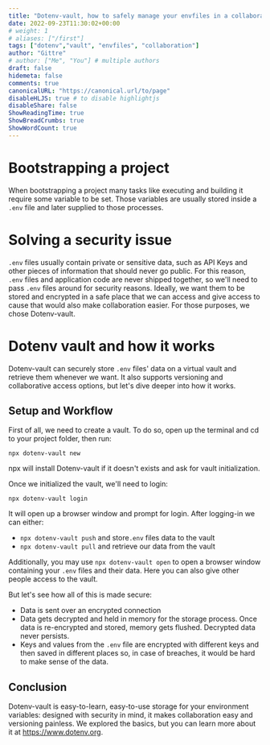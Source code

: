 ```yaml
---
title: "Dotenv-vault, how to safely manage your envfiles in a collaborative environment"
date: 2022-09-23T11:30:02+00:00
# weight: 1
# aliases: ["/first"]
tags: ["dotenv","vault", "envfiles", "collaboration"]
author: "Gittre"
# author: ["Me", "You"] # multiple authors
draft: false
hidemeta: false
comments: true
canonicalURL: "https://canonical.url/to/page"
disableHLJS: true # to disable highlightjs
disableShare: false
ShowReadingTime: true
ShowBreadCrumbs: true
ShowWordCount: true
---
```


# Bootstrapping a project 
When bootstrapping a project many tasks like executing and building it require some variable to be set.
Those variables are usually stored inside a `.env` file and later supplied to those processes.

# Solving a security issue
`.env` files usually contain private or sensitive data, such as API Keys and other pieces of information that should never go public.
For this reason, `.env` files and application code are never shipped together, so we'll need to pass `.env` files around for security reasons. 
Ideally, we want them to be stored and encrypted in a safe place that we can access and give access to cause that would also make collaboration easier. 
For those purposes, we chose Dotenv-vault.


# Dotenv vault and how it works
Dotenv-vault can securely store `.env` files' data on a virtual vault and retrieve them whenever we want.
It also supports versioning and collaborative access options, but let's dive deeper into how it works.

## Setup and Workflow
First of all, we need to create a vault.
To do so, open up the terminal and cd to your project folder, then run:

 `npx dotenv-vault new`

npx will install Dotenv-vault if it doesn't exists and ask for vault initialization.

Once we initialized the vault, we'll need to login:

`npx dotenv-vault login`

It will open up a browser window and prompt for login.
After logging-in we can either:
- `npx dotenv-vault push` and store`.env` files data to the vault
- `npx dotenv-vault pull` and retrieve our data from the vault

Additionally, you may use `npx dotenv-vault open` to open a browser window containing your `.env` files and their data. Here you can also give other people access to the vault.

But let's see how all of this is made secure:
- Data is sent over an encrypted connection
- Data gets decrypted and held in memory for the storage process. Once data is re-encrypted and stored, memory gets flushed. Decrypted data never persists.
- Keys and values from the  `.env` file are encrypted with different keys and then saved in different places so, in case of breaches, it would be hard to make sense of the data. 

## Conclusion
Dotenv-vault is easy-to-learn, easy-to-use storage for your environment variables: designed with security in mind, it makes collaboration easy and versioning painless. 
We explored the basics, but you can learn more about it at https://www.dotenv.org.